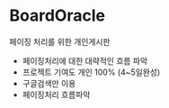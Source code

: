 # BoardOracle

페이징 처리를 위한 개인게시판 
- 페이징처리에 대한 대략적인 흐름 파악 
- 프로젝트 기여도 개인 100%  (4~5일완성)
- 구글검색만 이용 
- 페이징처리 흐름파악
